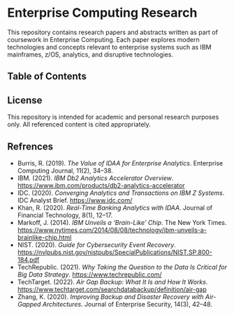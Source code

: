 # Enterprise Computing Research
This repository contains research papers and abstracts written as part of coursework in Enterprise Computing. Each paper explores modern technologies and concepts relevant to enterprise systems such as IBM mainframes, z/OS, analytics, and disruptive technologies.

## Table of Contents

## License
This repository is intended for academic and personal research purposes only. All referenced content is cited appropriately.

## Refrences
- Burris, R. (2019). *The Value of IDAA for Enterprise Analytics*. Enterprise Computing Journal, 11(2), 34–38.  
- IBM. (2021). *IBM Db2 Analytics Accelerator Overview*. https://www.ibm.com/products/db2-analytics-accelerator  
- IDC. (2020). *Converging Analytics and Transactions on IBM Z Systems*. IDC Analyst Brief. https://www.idc.com/  
- Khan, R. (2020). *Real-Time Banking Analytics with IDAA*. Journal of Financial Technology, 8(1), 12–17.  
- Markoff, J. (2014). *IBM Unveils a ‘Brain-Like’ Chip*. The New York Times. https://www.nytimes.com/2014/08/08/technology/ibm-unveils-a-brainlike-chip.html  
- NIST. (2020). *Guide for Cybersecurity Event Recovery*. https://nvlpubs.nist.gov/nistpubs/SpecialPublications/NIST.SP.800-184.pdf  
- TechRepublic. (2021). *Why Taking the Question to the Data Is Critical for Big Data Strategy*. https://www.techrepublic.com/  
- TechTarget. (2022). *Air Gap Backup: What It Is and How It Works*. https://www.techtarget.com/searchdatabackup/definition/air-gap  
- Zhang, K. (2020). *Improving Backup and Disaster Recovery with Air-Gapped Architectures*. Journal of Enterprise Security, 14(3), 42–48.  
